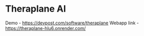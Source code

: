 # Theraplane AI
Demo - https://devpost.com/software/theraplane
Webapp link - https://theraplane-hlu6.onrender.com/
